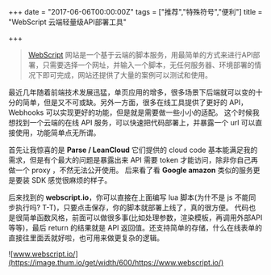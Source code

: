 +++
date = "2017-06-06T00:00:00Z"
tags = ["推荐","特殊符号","便利"]
title = "WebScript 云端轻量级API部署工具"

+++

> [WebScript](https://www.webscript.io/) 网站是一个基于云端的脚本服务，用最简单的方式来进行API部署，只需要选择一个网址，并输入一个脚本，无任何服务器、环境部署的情况下即可完成，网站还提供了大量的案例可以测试和使用。

最近几年随着前端技术发展迅猛，单页应用的增多，很多场景下后端就可以变的十分的简单，但是又不可或缺。另外一方面，很多在线工具提供了更好的 API， Webhooks 可以实现更好的功能，但是就是需要做一些小小的适配。
这个时候我想找到一个云端的在线 API 服务，可以快速把代码部署上，并暴露一个 url 可以直接使用，功能简单点无所谓。 


首先让我惊喜的是 **Parse / LeanCloud** 它们提供的 cloud code 基本能满足我的需求，但是有个最大的问题是暴露出来 API 需要 token 才能访问，除非你自己再做一个 proxy ，不然无法公开使用。 后来看了看 **Google amazon** 类似的服务更是要装 SDK 感觉很麻烦的样子。


后来找到的 **webscript.io**，你可以直接在上面编写 lua 脚本(为什不是 js 不能同步执行吗? T-T)，只要点击保存，你的脚本就部署上线了，真的很方便。 代码也是很简单函数风格，前面可以做很多事(比如处理参数，渲染模板，再调用外部API 等等)，最后 return 的结果就是 API 返回值。还支持简单的存储，什么在线表单的直接往里面丢就好啦，也可用来做更复杂的逻辑。


![www.webscript.io/](https://image.thum.io/get/width/600/https://www.webscript.io/)
